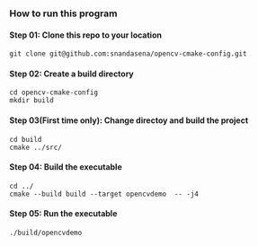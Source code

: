 ### How to run this program
#### Step 01: Clone this repo to your location
```
git clone git@github.com:snandasena/opencv-cmake-config.git
```
#### Step 02: Create a build directory
```
cd opencv-cmake-config
mkdir build
```
#### Step 03(First time only): Change directoy and build the project
```
cd build
cmake ../src/
```
#### Step 04: Build the executable
```
cd ../
cmake --build build --target opencvdemo  -- -j4
```
#### Step 05: Run the executable
```
./build/opencvdemo
```
